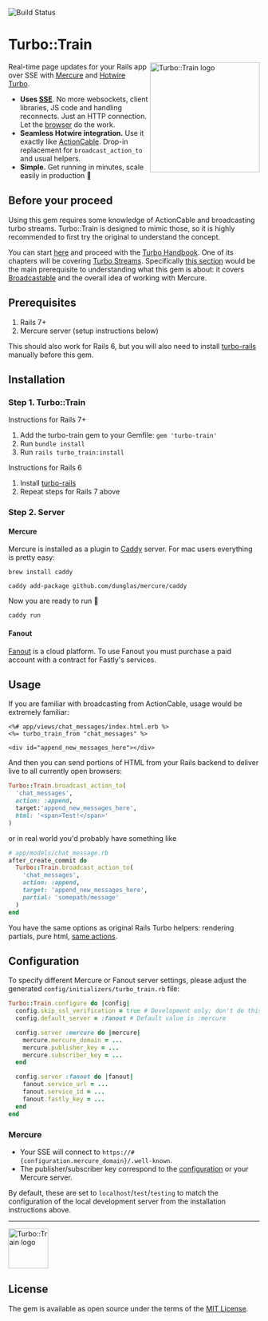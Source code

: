 ![Build Status](https://github.com/Uscreen-video/turbo-train/actions/workflows/main.yml/badge.svg)

# Turbo::Train

<img align="right" width="220" title="Turbo::Train logo"
     src="https://user-images.githubusercontent.com/3010927/210603861-4b265489-a4a7-4d2a-bceb-40ceccebcd96.jpg">


Real-time page updates for your Rails app over SSE with [Mercure](https://mercure.rocks) and [Hotwire Turbo](https://turbo.hotwired.dev/handbook/streams#integration-with-server-side-frameworks).

* **Uses [SSE](https://html.spec.whatwg.org/multipage/server-sent-events.html)**. No more websockets, client libraries, JS code and handling reconnects. Just an HTTP connection. Let the [browser](https://caniuse.com/eventsource) do the work.
* **Seamless Hotwire integration.** Use it exactly like [ActionCable](https://github.com/hotwired/turbo-rails#come-alive-with-turbo-streams). Drop-in replacement for `broadcast_action_to` and usual helpers.
* **Simple.** Get running in minutes, scale easily in production 🚀

## Before your proceed

Using this gem requires some knowledge of ActionCable and broadcasting turbo streams. Turbo::Train is designed to mimic those, so it is highly recommended to first try the original to understand the concept.

You can start [here](https://hotwired.dev/) and proceed with the [Turbo Handbook](https://turbo.hotwired.dev/handbook/introduction). One of its chapters will be covering [Turbo Streams](https://turbo.hotwired.dev/handbook/streams). Specifically [this section](https://turbo.hotwired.dev/handbook/streams#integration-with-server-side-frameworks) would be the main prerequisite to understanding what this gem is about: it covers [Broadcastable](https://github.com/hotwired/turbo-rails/blob/main/app/models/concerns/turbo/broadcastable.rb) and the overall idea of working with Mercure.

## Prerequisites

1. Rails 7+
2. Mercure server (setup instructions below)

This should also work for Rails 6, but you will also need to install [turbo-rails](https://github.com/hotwired/turbo-rails#installation) manually before this gem.

## Installation

### Step 1. Turbo::Train

Instructions for Rails 7+

1. Add the turbo-train gem to your Gemfile: `gem 'turbo-train'`
2. Run `bundle install`
3. Run `rails turbo_train:install`

Instructions for Rails 6

1. Install [turbo-rails](https://github.com/hotwired/turbo-rails#installation)
2. Repeat steps for Rails 7 above

### Step 2. Server
#### Mercure

Mercure is installed as a plugin to [Caddy](https://github.com/caddyserver/caddy) server. For mac users everything is pretty easy:

```
brew install caddy
```

```
caddy add-package github.com/dunglas/mercure/caddy
```

Now you are ready to run 🚀

```
caddy run
```
#### Fanout

[Fanout](https://fanout.io/) is a cloud platform. To use Fanout you must purchase a paid account with a contract for Fastly's services.

## Usage

If you are familiar with broadcasting from ActionCable, usage would be extremely familiar:

```erb
<%# app/views/chat_messages/index.html.erb %>
<%= turbo_train_from "chat_messages" %>

<div id="append_new_messages_here"></div>
```

And then you can send portions of HTML from your Rails backend to deliver live to all currently open browsers:

```ruby
Turbo::Train.broadcast_action_to(
  'chat_messages',
  action: :append,
  target:'append_new_messages_here',
  html: '<span>Test!</span>'
)
```

or in real world you'd probably have something like

```ruby
# app/models/chat_message.rb
after_create_commit do
  Turbo::Train.broadcast_action_to(
    'chat_messages',
    action: :append,
    target: 'append_new_messages_here',
    partial: 'somepath/message'
  )
end
```

You have the same options as original Rails Turbo helpers: rendering partials, pure html, [same actions](https://turbo.hotwired.dev/reference/streams).

## Configuration

To specify different Mercure or Fanout server settings, please adjust the generated `config/initializers/turbo_train.rb` file:

```ruby
Turbo::Train.configure do |config|
  config.skip_ssl_verification = true # Development only; don't do this in production
  config.default_server = :fanout # Default value is :mercure

  config.server :mercure do |mercure|
    mercure.mercure_domain = ...
    mercure.publisher_key = ...
    mercure.subscriber_key = ...
  end

  config.server :fanout do |fanout|
    fanout.service_url = ...
    fanout.service_id = ...
    fanout.fastly_key = ...
  end
end
```

### Mercure

* Your SSE will connect to `https://#{configuration.mercure_domain}/.well-known`.
* The publisher/subscriber key correspond to the [configuration](https://mercure.rocks/docs/hub/config) or your Mercure server.

By default, these are set to `localhost`/`test`/`testing` to match the configuration of the local development server from the installation instructions above.

***

<img width="80" title="Turbo::Train logo"
     src="https://user-images.githubusercontent.com/3010927/210604381-4b715322-55f8-4db8-8bb8-660be734704d.jpg">

## License
The gem is available as open source under the terms of the [MIT License](https://opensource.org/licenses/MIT).
